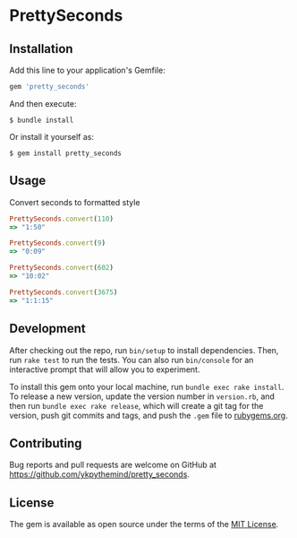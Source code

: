 # PrettySeconds

## Installation

Add this line to your application's Gemfile:

```ruby
gem 'pretty_seconds'
```

And then execute:

    $ bundle install

Or install it yourself as:

    $ gem install pretty_seconds

## Usage

Convert seconds to formatted style

```ruby
PrettySeconds.convert(110)
=> "1:50"

PrettySeconds.convert(9)
=> "0:09"

PrettySeconds.convert(602)
=> "10:02"

PrettySeconds.convert(3675)
=> "1:1:15"
```

## Development

After checking out the repo, run `bin/setup` to install dependencies. Then, run `rake test` to run the tests. You can also run `bin/console` for an interactive prompt that will allow you to experiment.

To install this gem onto your local machine, run `bundle exec rake install`. To release a new version, update the version number in `version.rb`, and then run `bundle exec rake release`, which will create a git tag for the version, push git commits and tags, and push the `.gem` file to [rubygems.org](https://rubygems.org).

## Contributing

Bug reports and pull requests are welcome on GitHub at https://github.com/ykpythemind/pretty_seconds.


## License

The gem is available as open source under the terms of the [MIT License](https://opensource.org/licenses/MIT).
